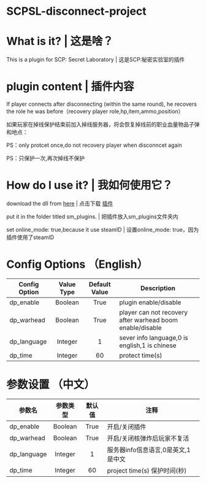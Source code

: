 # SCPSL-disconnect-project
# What is it? | 这是啥？
This is a plugin for SCP: Secret Laboratory | 这是SCP:秘密实验室的插件
# plugin content | 插件内容
If player connects after disconnecting (within the same round), he recovers the role he was before（recovery player role,hp,item,ammo,position）

如果玩家在掉线保护结束前加入掉线服务器，将会恢复掉线前的职业血量物品子弹和地点：

PS：only protcet once,do not recovery player when disconncet again

PS：只保护一次,再次掉线不保护

# How do I use it? | 我如何使用它？
download the dll from [here](https://github.com/cushaw1/SCPSL-disconnect-project/releases)
| 点击下载 [插件](https://github.com/cushaw1/SCPSL-disconnect-project/releases)

put it in the folder titled sm_plugins.
| 把插件放入sm_plugins文件夹内

set online_mode: true,because it use steamID
| 设置online_mode: true，因为插件使用了steamID

# Config Options （English）
Config Option | Value Type | Default Value | Description
--- | :---: | :---: | ---
dp_enable | Boolean | True | plugin enable/disable
dp_warhead | Boolean | True | player can not recovery after warhead boom enable/disable
dp_language | Integer | 1 | sever info language,0 is english,1 is chinese
dp_time | Integer | 60 | protect time(s)

# 参数设置 （中文）
参数名 | 参数类型 | 默认值 | 注释
--- | :---: | :---: | ---
dp_enable | Boolean | True | 开启/关闭插件
dp_warhead | Boolean | True | 开启/关闭核弹炸后玩家不复活
dp_language | Integer | 1 | 服务器info信息语言,0是英文,1是中文
dp_time | Integer | 60 | project time(s) 保护时间(秒)
